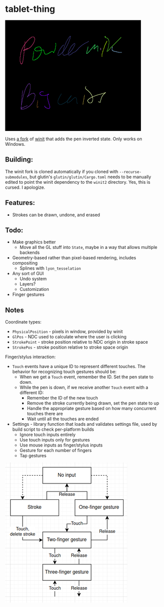# tablet-thing

![Screenshot of the text "Powdermilk Biscuits" handwritten on a tablet using this program. Each stroke is a different color, and the strokes are rendered using a cubic Bezier interpolator.](eg/pmb.png)

Uses [a fork](https://github.com/zphixon/winit) of [winit](https://github.com/rust-windowing/winit) that adds the pen inverted state. Only works on Windows.

## Building:

The winit fork is cloned automatically if you cloned with `--recurse-submodules`, but glutin's `glutin/glutin/Cargo.toml` needs to be manually edited to point the winit dependency to the `winit2` directory. Yes, this is cursed. I apologize.

## Features:

- Strokes can be drawn, undone, and erased

## Todo:

- Make graphics better
  - Move all the GL stuff into `State`, maybe in a way that allows multiple backends
- Geometry-based rather than pixel-based rendering, includes compositing
  - Splines with `lyon_tesselation`
- Any sort of GUI
  - Undo system
  - Layers?
  - Customization
- Finger gestures

## Notes

Coordinate types:
- `PhysicalPosition` - pixels in window, provided by winit
- `GlPos` - NDC used to calculate where the user is clicking
- `StrokePoint` - stroke position relative to NDC origin in stroke space
- `StrokePos` - stroke position relative to stroke space origin

Finger/stylus interaction:
- `Touch` events have a unique ID to represent different touches. The behavior for recognizing touch gestures should be:
  - When we get a `Touch` event, remember the ID. Set the pen state to down.
  - While the pen is down, if we receive another `Touch` event with a different ID:
    - Remember the ID of the new touch
    - Remove the stroke currently being drawn, set the pen state to up
    - Handle the appropriate gesture based on how many concurrent touches there are
    - Wait until all the touches are ended
- Settings - library function that loads and validates settings file, used by build script to check per-platform builds
  - Ignore touch inputs entirely
  - Use touch inputs only for gestures
  - Use mouse inputs as finger/stylus inputs
  - Gesture for each number of fingers
  - Tap gestures

![Gesture state diagram](eg/gesture-state.png)
